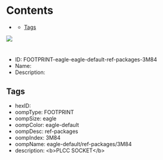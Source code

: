 



Contents
========

* [](#)
	* [Tags](#tags)
  
![][im]
# 

- ID: FOOTPRINT-eagle-eagle-default-ref-packages-3M84
- Name: 
- Description: 

## Tags

- hexID: 
- oompType: FOOTPRINT
- oompSize: eagle
- oompColor: eagle-default
- oompDesc: ref-packages
- oompIndex: 3M84
- oompName: eagle-default/ref-packages/3M84
- description: &lt;b&gt;PLCC SOCKET&lt;/b&gt;



[im]: image.png
